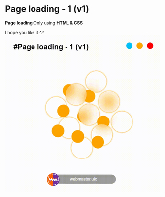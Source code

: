 # Page loading - 1 (v1)
**Page loading** Only using **HTML & CSS**

I hope you like it ^.^
![alt text](https://github.com/whq611/UIX_design/blob/main/6%20-%20Page%20loading%20-%201%20(v1)/preview.gif "Page loading")

